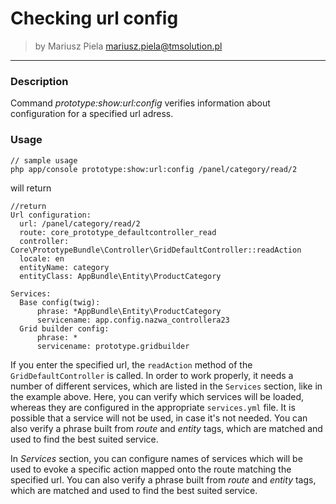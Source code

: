 # Checking url config

>by Mariusz Piela <mariusz.piela@tmsolution.pl>

---


### Description

Command *prototype:show:url:config* verifies information about configuration for a specified url adress.

### Usage


```
// sample usage
php app/console prototype:show:url:config /panel/category/read/2
```
will return 

```
//return 
Url configuration:
  url: /panel/category/read/2
  route: core_prototype_defaultcontroller_read
  controller: Core\PrototypeBundle\Controller\GridDefaultController::readAction
  locale: en
  entityName: category
  entityClass: AppBundle\Entity\ProductCategory

Services:
  Base config(twig):
      phrase: *AppBundle\Entity\ProductCategory
      servicename: app.config.nazwa_controllera23
  Grid builder config:
      phrase: *
      servicename: prototype.gridbuilder
```

If you enter the specified url, the `readAction` method of the `GridDefaultController` is called. In order to work properly, it needs a number of different services, which are listed in the `Services` section, like in the example above. Here, you can verify which services will be loaded, whereas they are configured in the appropriate `services.yml` file. It is possible that a service will not be used, in case it's not needed. 
You can also verify a phrase built from *route* and *entity* tags, which are matched and used to find the best suited service.

In *Services* section, you can configure names of services which will be used to evoke a specific action mapped onto the route matching the specified url. You can also verify a phrase built from *route* and *entity* tags, which are matched and used to find the best suited service.
